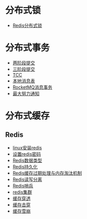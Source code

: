 # 分布式锁
- <a href="../../pages/JavaWeb/distribution/lock/Redis分布式锁.md">Redis分布式锁</a>

# 分布式事务
- <a href="../../pages/JavaWeb/distribution/transaction/两阶段提交.md">两阶段提交</a>
- <a href="../../pages/JavaWeb/distribution/transaction/三阶段提交.md">三阶段提交</a>
- <a href="../../pages/JavaWeb/distribution/transaction/TCC.md">TCC</a>
- <a href="../../pages/JavaWeb/distribution/transaction/本地消息表.md">本地消息表</a>
- <a href="../../pages/JavaWeb/distribution/transaction/RocketMQ消息事务.md">RocketMQ消息事务</a>
- <a href="../../pages/JavaWeb/distribution/transaction/最大努力通知.md">最大努力通知</a>

# 分布式缓存
## Redis
- <a href="../../pages/JavaWeb/distribution/cache/Redis/linux安装redis.md">linux安装redis</a>
- <a href="../../pages/JavaWeb/distribution/cache/Redis/设置redis密码.md">设置redis密码</a>
- <a href="../../pages/JavaWeb/distribution/cache/Redis/Redis数据类型.md">Redis数据类型</a>
- <a href="../../pages/JavaWeb/distribution/cache/Redis/Redis持久化.md">Redis持久化</a>
- <a href="../../pages/JavaWeb/distribution/cache/Redis/Redis缓存过期处理与内存淘汰机制.md">Redis缓存过期处理与内存淘汰机制</a>
- <a href="../../pages/JavaWeb/distribution/cache/Redis/Redis读写分离.md">Redis读写分离</a>
- <a href="../../pages/JavaWeb/distribution/cache/Redis/Redis哨兵.md">Redis哨兵</a>
- <a href="../../pages/JavaWeb/distribution/cache/Redis/redis集群.md">redis集群</a>
- <a href="../../pages/JavaWeb/distribution/cache/Redis/缓存穿透.md">缓存穿透</a>
- <a href="../../pages/JavaWeb/distribution/cache/Redis/缓存击穿.md">缓存击穿</a>
- <a href="../../pages/JavaWeb/distribution/cache/Redis/缓存雪崩.md">缓存雪崩</a>
